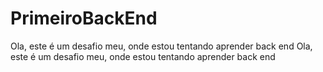 ﻿# PrimeiroBackEnd
Ola, este é um desafio meu, onde estou tentando aprender back end
Ola, este é um desafio meu, onde estou tentando aprender back end
